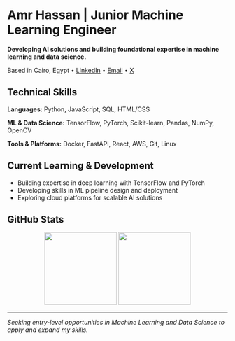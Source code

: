 # Amr Hassan | Junior Machine Learning Engineer

**Developing AI solutions and building foundational expertise in machine learning and data science.**

Based in Cairo, Egypt • [LinkedIn](https://www.linkedin.com/in/amrhassangaber/) • [Email](mailto:amrgabeerr20@gmail.com) • [X](https://x.com/realgaber)

## Technical Skills

**Languages:** Python, JavaScript, SQL, HTML/CSS

**ML & Data Science:** TensorFlow, PyTorch, Scikit-learn, Pandas, NumPy, OpenCV

**Tools & Platforms:** Docker, FastAPI, React, AWS, Git, Linux

## Current Learning & Development

- Building expertise in deep learning with TensorFlow and PyTorch
- Developing skills in ML pipeline design and deployment
- Exploring cloud platforms for scalable AI solutions

## GitHub Stats

<div align="center">
  <img src="https://github-readme-stats.vercel.app/api?username=amrgaberM&theme=dark&show_icons=true&hide_border=true&count_private=true" height="165" />
  <img src="https://github-readme-stats.vercel.app/api/top-langs/?username=amrgaberM&layout=compact&theme=dark&hide_border=true" height="165" />
</div>

---

*Seeking entry-level opportunities in Machine Learning and Data Science to apply and expand my skills.*
